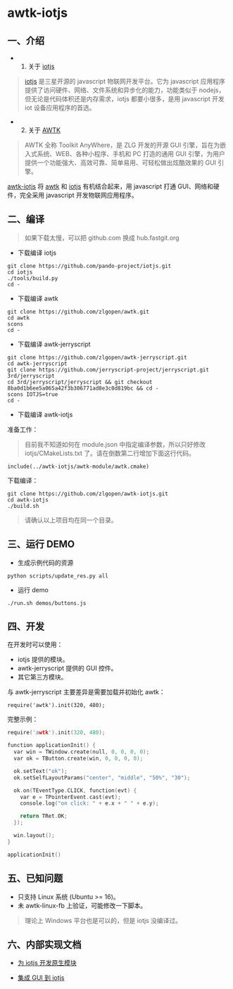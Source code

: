 # awtk-iotjs

## 一、介绍

* 1. 关于 [iotjs](http://iotjs.net/)

> [iotjs](https://github.com/pando-project/iotjs) 是三星开源的 javascript 物联网开发平台。它为 javascript 应用程序提供了访问硬件、网络、文件系统和异步化的能力，功能类似于 nodejs，但无论是代码体积还是内存需求，iotjs 都要小很多，是用 javascript 开发 iot 设备应用程序的首选。

* 2. 关于 [AWTK](https://github.com/zlgopen/awtk)

>AWTK 全称 Toolkit AnyWhere，是 ZLG 开发的开源 GUI 引擎，旨在为嵌入式系统、WEB、各种小程序、手机和 PC 打造的通用 GUI 引擎，为用户提供一个功能强大、高效可靠、简单易用、可轻松做出炫酷效果的 GUI 引擎。

[awtk-iotjs](https://github.com/zlgopen/awtk-iotjs) 将 [awtk](https://github.com/zlgopen/awtk) 和 [iotjs](http://iotjs.net/) 有机结合起来，用 javascript 打通 GUI、网络和硬件，完全采用 javascript 开发物联网应用程序。

## 二、编译

> 如果下载太慢，可以把 github.com 换成 hub.fastgit.org

* 下载编译 iotjs

```
git clone https://github.com/pando-project/iotjs.git
cd iotjs
./tools/build.py
cd -
```

* 下载编译 awtk

```
git clone https://github.com/zlgopen/awtk.git
cd awtk
scons
cd -
```

* 下载编译 awtk-jerryscript

```
git clone https://github.com/zlgopen/awtk-jerryscript.git
cd awtk-jerryscript
git clone https://github.com/jerryscript-project/jerryscript.git 3rd/jerryscript
cd 3rd/jerryscript/jerryscript && git checkout 8ba0d1b6ee5a065a42f3b306771ad8e3c0d819bc && cd -
scons IOTJS=true
cd -
```

* 下载编译 awtk-iotjs

准备工作：
> 目前我不知道如何在 module.json 中指定编译参数，所以只好修改 iotjs/CMakeLists.txt 了。请在倒数第二行增加下面这行代码。

```
include(../awtk-iotjs/awtk-module/awtk.cmake)
```

下载编译：

```
git clone https://github.com/zlgopen/awtk-iotjs.git
cd awtk-iotjs
./build.sh
```

> 请确认以上项目均在同一个目录。

## 三、运行 DEMO

* 生成示例代码的资源

```
python scripts/update_res.py all 
```

* 运行 demo

```
./run.sh demos/buttons.js
```

## 四、开发

在开发时可以使用：

* iotjs 提供的模块。
* awtk-jerryscript 提供的 GUI 控件。
* 其它第三方模块。

与 awtk-jerryscript 主要差异是需要加载并初始化 awtk：

```
require('awtk').init(320, 480);
```

完整示例：

```c
require('awtk').init(320, 480);

function applicationInit() {
  var win = TWindow.create(null, 0, 0, 0, 0); 
  var ok = TButton.create(win, 0, 0, 0, 0); 

  ok.setText("ok");
  ok.setSelfLayoutParams("center", "middle", "50%", "30");

  ok.on(TEventType.CLICK, function(evt) {
    var e = TPointerEvent.cast(evt);
    console.log("on click: " + e.x + " " + e.y);

    return TRet.OK;
  }); 

  win.layout();
}

applicationInit()
```

## 五、已知问题

* 只支持 Linux 系统 (Ubuntu >= 16)。
* 未 awtk-linux-fb 上验证，可能修改一下脚本。

> 理论上 Windows 平台也是可以的，但是 iotjs 没编译过。

## 六、内部实现文档

* [为 iotjs 开发原生模块](docs/write_iotjs_native_module.md)

* [集成 GUI 到 iotjs](docs/integrate_gui_with_iot.md)
